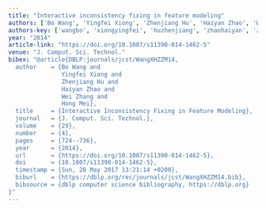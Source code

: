 ```yaml
---
title: "Interactive inconsistency fixing in feature modeling"
authors: ['Bo Wang', 'Yingfei Xiong', 'Zhenjiang Hu', 'Haiyan Zhao', 'Wei Zhang 0004', 'Hong Mei']
authors-key: ['wangbo', 'xiongyingfei', 'huzhenjiang', 'zhaohaiyan', 'zhangwei', 'meihong']
year: "2014"
article-link: "https://doi.org/10.1007/s11390-014-1462-5"
venue: "J. Comput. Sci. Technol."
bibex: "@article{DBLP:journals/jcst/WangXHZZM14,
  author    = {Bo Wang and
               Yingfei Xiong and
               Zhenjiang Hu and
               Haiyan Zhao and
               Wei Zhang and
               Hong Mei},
  title     = {Interactive Inconsistency Fixing in Feature Modeling},
  journal   = {J. Comput. Sci. Technol.},
  volume    = {29},
  number    = {4},
  pages     = {724--736},
  year      = {2014},
  url       = {https://doi.org/10.1007/s11390-014-1462-5},
  doi       = {10.1007/s11390-014-1462-5},
  timestamp = {Sun, 28 May 2017 13:21:14 +0200},
  biburl    = {https://dblp.org/rec/journals/jcst/WangXHZZM14.bib},
  bibsource = {dblp computer science bibliography, https://dblp.org}
}"
---
```

